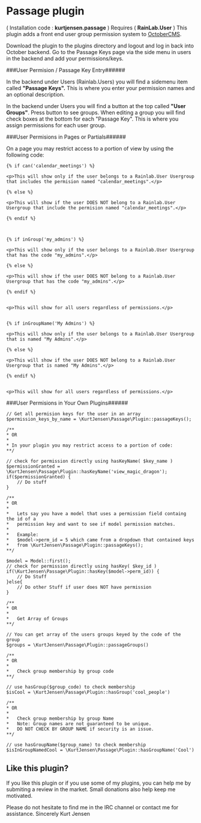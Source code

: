 # Passage plugin

( Installation code : __kurtjensen.passage__ ) Requires ( __RainLab.User__ )
This plugin adds a front end user group permission system to [OctoberCMS](http://octobercms.com).

Download the plugin to the plugins directory and logout and log in back into October backend. Go to the Passage Keys page via the side menu in users in the backend and add your permissions/keys.

###User Permision / Passage Key Entry######

In the backend under Users (Rainlab.Users) you will find a sidemenu item called __"Passage Keys".__  This is where you enter your permission names and an optional description.


In the backend under Users you will find a button at the top called __"User Groups"__. Press button to see groups.  When editing a group you will find check boxes at the bottom for each "Passage Key".  This is where you assign permissions for each user group.


###User Permisions in Pages or Partials######

On a page you may restrict access to a portion of view by using the following code:

    {% if can('calendar_meetings') %}

    <p>This will show only if the user belongs to a Rainlab.User Usergroup that includes the permision named "calendar_meetings".</p>

    {% else %}

    <p>This will show if the user DOES NOT belong to a Rainlab.User Usergroup that include the permision named "calendar_meetings".</p>

    {% endif %}



    {% if inGroup('my_admins') %}

    <p>This will show only if the user belongs to a Rainlab.User Usergroup that has the code "my_admins".</p>

    {% else %}

    <p>This will show if the user DOES NOT belong to a Rainlab.User Usergroup that has the code "my_admins".</p>

    {% endif %}


    <p>This will show for all users regardless of permissions.</p>


    {% if inGroupName('My Admins') %}

    <p>This will show only if the user belongs to a Rainlab.User Usergroup that is named "My Admins".</p>

    {% else %}

    <p>This will show if the user DOES NOT belong to a Rainlab.User Usergroup that is named "My Admins".</p>

    {% endif %}


    <p>This will show for all users regardless of permissions.</p>


###User Permisions in Your Own Plugins######



	// Get all permision keys for the user in an array
	$permission_keys_by_name = \KurtJensen\Passage\Plugin::passageKeys();

	/**
	* OR
	* 
	* In your plugin you may restrict access to a portion of code:
	**/

	// check for permission directly using hasKeyName( $key_name )
	$permissionGranted = \KurtJensen\Passage\Plugin::hasKeyName('view_magic_dragon');
	if($permissionGranted) {
		// Do stuff
	}

	/**
	* OR
	* 
	* 	Lets say you have a model that uses a permission field containg the id of a
	*   permission key and want to see if model permission matches.
	* 
	* 	Example:
	* 	$model->perm_id = 5 which came from a dropdown that contained keys 
	* 	from \KurtJensen\Passage\Plugin::passageKeys();
	**/

	$model = Model::first();
	// check for permission directly using hasKey( $key_id )
	if(\KurtJensen\Passage\Plugin::hasKey($model->perm_id)) {
        // Do Stuff
    }else{
        // Do other Stuff if user does NOT have permission  
    }

	/**
	* OR
	* 
	* 	Get Array of Groups
	**/

	// You can get array of the users groups keyed by the code of the group
	$groups = \KurtJensen\Passage\Plugin::passageGroups()

	/**
	* OR
	* 
	* 	Check group membership by group code
	**/

	// use hasGroup($group_code) to check membership
	$isCool = \KurtJensen\Passage\Plugin::hasGroup('cool_people')

	/**
	* OR
	* 
	* 	Check group membership by group Name
	*   Note: Group names are not guaranteed to be unique.
	*   DO NOT CHECK BY GROUP NAME if security is an issue.
	**/

	// use hasGroupName($group_name) to check membership
	$isInGroupNamedCool = \KurtJensen\Passage\Plugin::hasGroupName('Cool')


## Like this plugin?
If you like this plugin or if you use some of my plugins, you can help me by submiting a review in the market. Small donations also help keep me motivated. 

Please do not hesitate to find me in the IRC channel or contact me for assistance.
Sincerely 
Kurt Jensen